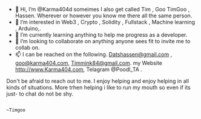 - 👋 Hi, I’m @Karma404d someimes I also get called Tim , Goo TimGoo , Hassen. Wherever or however you know me there all the same person.
- 👀 I’m interested in Web3 , Crypto , Solidity , Fullstack , Machine learning , Arduino,.
- 🌱 I’m currently learning anything to help me progress as a developer.
- 💞️ I’m looking to collaborate on anything anyone sees fit to invite me to collab on.
- 📫 I can be reached on the following. Datshassen@gmail.com , goo@karma404.com, Timmink84@gmail.com. my Website http://www.Karma404.com, Telagram @Poodl_TA .

Don't be afraid to reach out to me. I enjoy helping and enjoy helping in all kinds of situations. More trhen helping i like to run my mouth so even if its just-
to chat do not be shy.

                                                                                                                                   ~Timgoo
